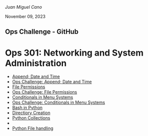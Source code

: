 *Juan Miguel Cano*

November 09, 2023
## Ops Challenge - GitHub
# Ops 301: Networking and System Administration

- [Append; Date and Time](301Ops2.md)
- [Ops Challenge: Append; Date and Time](301Ops2.sh)
- [File Permissions](301Ops3.md)
- [Ops Challenge: File Permissions](301Ops3.sh)
- [Conditionals in Menu Systems](301Ops4.md)
- [Ops Challenge: Conditionals in Menu Systems](301Ops4.sh)
- [Bash in Python](301Ops6.py)
- [Directiory Creation](301Ops7.py)
- [Python Collections](301Ops8.py)
- [](301Ops9.py)
- [Python File handling](301Ops10.py)

